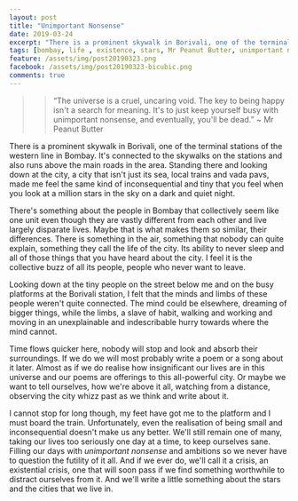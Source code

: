 ```yaml
---
layout: post
title: "Unimportant Nonsense"
date: 2019-03-24
excerpt: "There is a prominent skywalk in Borivali, one of the terminal stations of the western line in Bombay. It's connected to the skywalks on the stations and also runs above the main roads in the area. Standing there and looking down at the city, a city that isn't just its sea, local trains and vada pavs, made me feel the same kind of inconsequential and tiny that you feel when you look at a million stars in the sky on a dark and quiet night."
tags: [bombay, life , existence, stars, Mr Peanut Butter, unimportant nonsense, happiness]
feature: /assets/img/post20190323.png
facebook: /assets/img/post20190323-bicubic.png
comments: true
---
```



>>“The universe is a cruel, uncaring void. The key to being happy isn't a search for meaning. It's to just keep yourself busy with unimportant nonsense, and eventually, you'll be dead.” ~ Mr Peanut Butter

There is a prominent skywalk in Borivali, one of the terminal stations of the western line in Bombay. It's connected to the skywalks on the stations and also runs above the main roads in the area. Standing there and looking down at the city, a city that isn't just its sea, local trains and vada pavs, made me feel the same kind of inconsequential and tiny that you feel when you look at a million stars in the sky on a dark and quiet night.   

There's something about the people in Bombay that collectively seem like one unit even though they are vastly different from each other and live largely disparate lives. Maybe that is what makes them so similar, their differences. There is something in the air, something that nobody can quite explain, something they call the life of the city. Its ability to never sleep and all of those things that you have heard about the city. I feel it is the collective buzz of all its people, people who never want to leave. 

Looking down at the tiny people on the street below me and on the busy platforms at the Borivali station, I felt that the minds and limbs of these people weren't quite connected. The mind could be elsewhere, dreaming of bigger things, while the limbs, a slave of habit, walking and working and moving in an unexplainable and indescribable hurry towards where the mind cannot. 

Time flows quicker here, nobody will stop and look and absorb their surroundings. If we do we will most probably write a poem or a song about it later. Almost as if we do realise how insignificant our lives are in this universe and our poems are offerings to this all-powerful city. Or maybe we want to tell ourselves, how we're above it all, watching from a distance, observing the city whizz past as we think and write about it.

I cannot stop for long though, my feet have got me to the platform and I must board the train. Unfortunately, even the realisation of being small and inconsequential doesn't make us any better. We'll still remain one of many, taking our lives too seriously one day at a time, to keep ourselves sane. Filling our days with *unimportant nonsense* and ambitions so we never have to question the futility of it all. And if we ever do, we'll call it a crisis, an existential crisis, one that will soon pass if we find something worthwhile to distract ourselves from it. And we'll write a little something about the stars and the cities that we live in.













